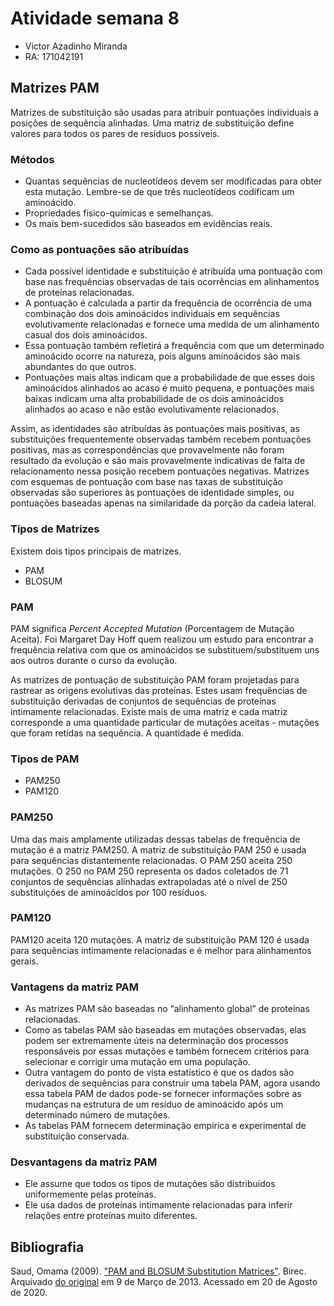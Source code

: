 # Atividade semana 8

- Victor Azadinho Miranda
- RA: 171042191

## Matrizes PAM

Matrizes de substituição são usadas para atribuir pontuações individuais a posições de sequência alinhadas. Uma matriz de substituição define valores para todos os pares de resíduos possíveis.

### Métodos

- Quantas sequências de nucleotídeos devem ser modificadas para obter esta mutação. Lembre-se de que três nucleotídeos codificam um aminoácido.
- Propriedades físico-químicas e semelhanças.
- Os mais bem-sucedidos são baseados em evidências reais.

### Como as pontuações são atribuídas

- Cada possível identidade e substituição é atribuída uma pontuação com base nas frequências observadas de tais ocorrências em alinhamentos de proteínas relacionadas.
- A pontuação é calculada a partir da frequência de ocorrência de uma combinação dos dois aminoácidos individuais em sequências evolutivamente relacionadas e fornece uma medida de um alinhamento casual dos dois aminoácidos.
- Essa pontuação também refletirá a frequência com que um determinado aminoácido ocorre na natureza, pois alguns aminoácidos são mais abundantes do que outros.
- Pontuações mais altas indicam que a probabilidade de que esses dois aminoácidos alinhados ao acaso é muito pequena, e pontuações mais baixas indicam uma alta probabilidade de os dois aminoácidos alinhados ao acaso e não estão evolutivamente relacionados.

Assim, as identidades são atribuídas às pontuações mais positivas, as substituições frequentemente observadas também recebem pontuações positivas, mas as correspondências que provavelmente não foram resultado da evolução e são mais provavelmente indicativas de falta de relacionamento nessa posição recebem pontuações negativas. Matrizes com esquemas de pontuação com base nas taxas de substituição observadas são superiores às pontuações de identidade simples, ou pontuações baseadas apenas na similaridade da porção da cadeia lateral.

### Tipos de Matrizes

Existem dois tipos principais de matrizes.

- PAM
- BLOSUM

### PAM

PAM significa *Percent Accepted Mutation* (Porcentagem de Mutação Aceita). Foi Margaret Day Hoff quem realizou um estudo para encontrar a frequência relativa com que os aminoácidos se substituem/substituem uns aos outros durante o curso da evolução.

As matrizes de pontuação de substituição PAM foram projetadas para rastrear as origens evolutivas das proteínas. Estes usam frequências de substituição derivadas de conjuntos de sequências de proteínas intimamente relacionadas. Existe mais de uma matriz e cada matriz corresponde a uma quantidade particular de mutações aceitas - mutações que foram retidas na sequência. A quantidade é medida.

### Tipos de PAM

- PAM250
- PAM120

### PAM250

Uma das mais amplamente utilizadas dessas tabelas de frequência de mutação é a matriz PAM250. A matriz de substituição PAM 250 é usada para sequências distantemente relacionadas. O PAM 250 aceita 250 mutações. O 250 no PAM 250 representa os dados coletados de 71 conjuntos de sequências alinhadas extrapoladas até o nível de 250 substituições de aminoácidos por 100 resíduos.

### PAM120

PAM120 aceita 120 mutações. A matriz de substituição PAM 120 é usada para sequências intimamente relacionadas e é melhor para alinhamentos gerais.

### Vantagens da matriz PAM

- As matrizes PAM são baseadas no “alinhamento global” de proteínas relacionadas.
- Como as tabelas PAM são baseadas em mutações observadas, elas podem ser extremamente úteis na determinação dos processos responsáveis por essas mutações e também fornecem critérios para selecionar e corrigir uma mutação em uma população.
- Outra vantagem do ponto de vista estatístico é que os dados são derivados de sequências para construir uma tabela PAM, agora usando essa tabela PAM de dados pode-se fornecer informações sobre as mudanças na estrutura de um resíduo de aminoácido após um determinado número de mutações.
- As tabelas PAM fornecem determinação empírica e experimental de substituição conservada.

### Desvantagens da matriz PAM

- Ele assume que todos os tipos de mutações são distribuídos uniformemente pelas proteínas.
- Ele usa dados de proteínas intimamente relacionadas para inferir relações entre proteínas muito diferentes.

## Bibliografia

Saud, Omama (2009). ["PAM and BLOSUM Substitution Matrices"](https://web.archive.org/web/20130309015755/http://birec.org/sandbox/omamasaudtutorial). Birec. Arquivado [do original](http://www.birec.org/sandbox/omamasaudtutorial) em 9 de Março de 2013. Acessado em 20 de Agosto de 2020.